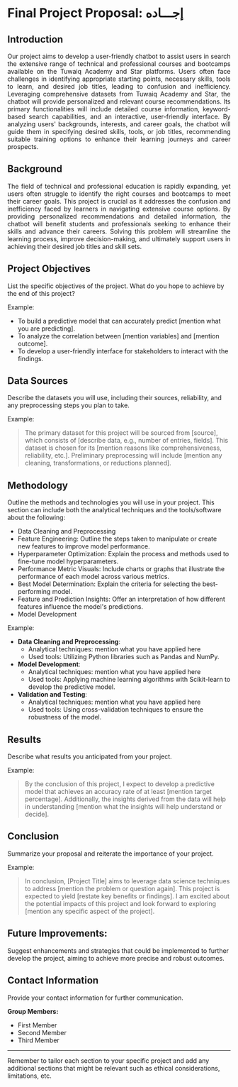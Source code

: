 # Final Project Proposal: إجـــاده

## Introduction
<p align="justify">
Our project aims to develop a user-friendly chatbot to assist users in search the extensive range of technical and professional courses and bootcamps available on the Tuwaiq Academy and Star platforms. Users often face challenges in identifying appropriate starting points, necessary skills, tools to learn, and desired job titles, leading to confusion and inefficiency. Leveraging comprehensive datasets from Tuwaiq Academy and Star, the chatbot will provide personalized and relevant course recommendations. Its primary functionalities will include detailed course information, keyword-based search capabilities, and an interactive, user-friendly interface. By analyzing users' backgrounds, interests, and career goals, the chatbot will guide them in specifying desired skills, tools, or job titles, recommending suitable training options to enhance their learning journeys and career prospects. 
</p>

## Background
<p align="justify">
The field of technical and professional education is rapidly expanding, yet users often struggle to identify the right courses and bootcamps to meet their career goals. This project is crucial as it addresses the confusion and inefficiency faced by learners in navigating extensive course options. By providing personalized recommendations and detailed information, the chatbot will benefit students and professionals seeking to enhance their skills and advance their careers. Solving this problem will streamline the learning process, improve decision-making, and ultimately support users in achieving their desired job titles and skill sets.
</p>

## Project Objectives
List the specific objectives of the project. What do you hope to achieve by the end of this project?

Example:
- To build a predictive model that can accurately predict [mention what you are predicting].
- To analyze the correlation between [mention variables] and [mention outcome].
- To develop a user-friendly interface for stakeholders to interact with the findings.

## Data Sources
Describe the datasets you will use, including their sources, reliability, and any preprocessing steps you plan to take.

Example:
> The primary dataset for this project will be sourced from [source], which consists of [describe data, e.g., number of entries, fields]. This dataset is chosen for its [mention reasons like comprehensiveness, reliability, etc.]. Preliminary preprocessing will include [mention any cleaning, transformations, or reductions planned].

## Methodology
Outline the methods and technologies you will use in your project. This section can include both the analytical techniques and the tools/software about the following:

- Data Cleaning and Preprocessing
- Feature Engineering: Outline the steps taken to manipulate or create new features to improve model performance.
- Hyperparameter Optimization: Explain the process and methods used to fine-tune model hyperparameters.
- Performance Metric Visuals: Include charts or graphs that illustrate the performance of each model across various metrics.
- Best Model Determination: Explain the criteria for selecting the best-performing model.
- Feature and Prediction Insights: Offer an interpretation of how different features influence the model's predictions.
- Model Development
  
Example:
- **Data Cleaning and Preprocessing**:
    - Analytical techniques: mention what you have applied here
    - Used tools: Utilizing Python libraries such as Pandas and NumPy.
- **Model Development**:
    - Analytical techniques: mention what you have applied here
    - Used tools: Applying machine learning algorithms with Scikit-learn to develop the predictive model.
- **Validation and Testing**: 
    - Analytical techniques: mention what you have applied here
    - Used tools: Using cross-validation techniques to ensure the robustness of the model.

## Results
Describe what results you anticipated from your project.

Example:
> By the conclusion of this project, I expect to develop a predictive model that achieves an accuracy rate of at least [mention target percentage]. Additionally, the insights derived from the data will help in understanding [mention what the insights will help understand or decide].

## Conclusion
Summarize your proposal and reiterate the importance of your project.

Example:
> In conclusion, [Project Title] aims to leverage data science techniques to address [mention the problem or question again]. This project is expected to yield [restate key benefits or findings]. I am excited about the potential impacts of this project and look forward to exploring [mention any specific aspect of the project].

## Future Improvements:
Suggest enhancements and strategies that could be implemented to further develop the project, aiming to achieve more precise and robust outcomes.

## Contact Information
Provide your contact information for further communication.

**Group Members:**
- First Member
- Second Member
- Third Member

---

Remember to tailor each section to your specific project and add any additional sections that might be relevant such as ethical considerations, limitations, etc.
